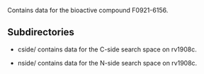 Contains data for the bioactive compound F0921-6156.

## Subdirectories

- cside/ contains data for the C-side search space on rv1908c.

- nside/ contains data for the N-side search space on rv1908c.


